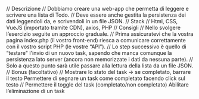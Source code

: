 // Descrizione
// Dobbiamo creare una web-app che permetta di leggere e scrivere una lista di Todo.
// Deve essere anche gestita la persistenza dei dati leggendoli da, e scrivendoli in un file JSON.
// Stack
// Html, CSS, VueJS (importato tramite CDN), axios, PHP
// Consigli
// Nello svolgere l’esercizio seguite un approccio graduale.
// Prima assicuratevi che la vostra pagina index.php (il vostro front-end) riesca a comunicare correttamente con il vostro script PHP (le vostre “API”).
// Lo step successivo è quello di “testare" l'invio di un nuovo task, sapendo che manca comunque la persistenza lato server (ancora non memorizzate i dati da nessuna parte).
// Solo a questo punto sarà utile passare alla lettura della lista da un file JSON.
// Bonus (facoltativo)
// Mostrare lo stato del task → se completato, barrare il testo Permettere di segnare un task come completato facendo click sul testo
// Permettere il toggle del task (completato/non completato) Abilitare l’eliminazione di un task